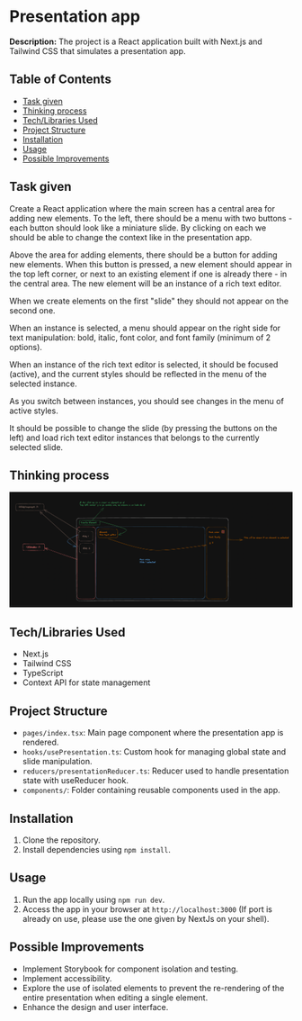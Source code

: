 # Presentation app

**Description:** The project is a React application built with Next.js and Tailwind CSS that simulates a presentation app.

## Table of Contents

- [Task given](#task-given)
- [Thinking process](#thinking-process)
- [Tech/Libraries Used](#techlibraries-used)
- [Project Structure](#project-structure)
- [Installation](#installation)
- [Usage](#usage)
- [Possible Improvements](#possible-improvements)

## Task given

Create a React application where the main screen has a central area for adding new elements. To the left, there should be a menu with two buttons - each button should look like a miniature slide. By clicking on each we should be able to change the context like in the presentation app.

Above the area for adding elements, there should be a button for adding new elements. When this button is pressed, a new element should appear in the top left corner, or next to an existing element if one is already there - in the central area. The new element will be an instance of a rich text editor.

When we create elements on the first "slide" they should not appear on the second one.

When an instance is selected, a menu should appear on the right side for text manipulation: bold, italic, font color, and font family (minimum of 2 options).

When an instance of the rich text editor is selected, it should be focused (active), and the current styles should be reflected in the menu of the selected instance.

As you switch between instances, you should see changes in the menu of active styles.

It should be possible to change the slide (by pressing the buttons on the left) and load rich text editor instances that belongs to the currently selected slide.

## Thinking process

![Thinking process](public/image.png)

## Tech/Libraries Used

- Next.js
- Tailwind CSS
- TypeScript
- Context API for state management

## Project Structure

- `pages/index.tsx`: Main page component where the presentation app is rendered.
- `hooks/usePresentation.ts`: Custom hook for managing global state and slide manipulation.
- `reducers/presentationReducer.ts`: Reducer used to handle presentation state with useReducer hook.
- `components/`: Folder containing reusable components used in the app.

## Installation

1. Clone the repository.
2. Install dependencies using `npm install`.

## Usage

1. Run the app locally using `npm run dev`.
2. Access the app in your browser at `http://localhost:3000` (If port is already on use, please use the one given by NextJs on your shell).

## Possible Improvements

- Implement Storybook for component isolation and testing.
- Implement accessibility.
- Explore the use of isolated elements to prevent the re-rendering of the entire presentation when editing a single element.
- Enhance the design and user interface.
